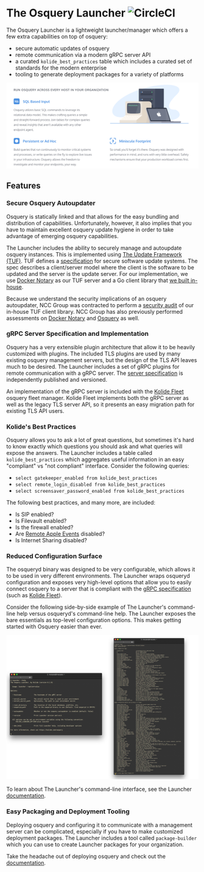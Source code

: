 The Osquery Launcher ![CircleCI](https://circleci.com/gh/kolide/launcher.svg?style=svg&circle-token=e33dd9f3fec934f64b17e15c68ed57209f61117e)
====================

The Osquery Launcher is a lightweight launcher/manager which offers a few extra capabilities on top of osquery:

- secure automatic updates of osquery
- remote communication via a modern gRPC server API
- a curated `kolide_best_practices` table which includes a curated set of standards for the modern enterprise
- tooling to generate deployment packages for a variety of platforms

[![osquery is lightweight](./tools/images/lightweight.png)](https://kolide.com/osquery)

## Features

### Secure Osquery Autoupdater

Osquery is statically linked and that allows for the easy bundling and distribution of capabilities. Unfortunately, however, it also implies that you have to maintain excellent osquery update hygiene in order to take advantage of emerging osquery capabilities.

The Launcher includes the ability to securely manage and autoupdate osquery instances. This is implemented using [The Update Framework (TUF)](https://theupdateframework.github.io/). TUF defines a [specification](https://github.com/theupdateframework/tuf/blob/develop/docs/tuf-spec.md) for secure software update systems. The spec describes a client/server model where the client is the software to be updated and the server is the update server. For our implementation, we use [Docker Notary](https://github.com/docker/notary) as our TUF server and a Go client library that [we built in-house](https://github.com/kolide/updater).

Because we understand the security implications of an osquery autoupdater, NCC Group was contracted to perform a [security audit]() of our in-house TUF client library. NCC Group has also previously performed assessments on [Docker Notary](https://www.nccgroup.trust/us/our-research/docker-notary/) and [Osquery](https://www.nccgroup.trust/us/about-us/newsroom-and-events/blog/2016/march/ncc-group-reviews-osquery/) as well.

### gRPC Server Specification and Implementation

Osquery has a very extensible plugin architecture that allow it to be heavily customized with plugins. The included TLS plugins are used by many existing osquery management servers, but the design of the TLS API leaves much to be desired. The Launcher includes a set of gRPC plugins for remote communication with a gRPC server. The [server specification](https://github.com/kolide/agent-api) is independently published and versioned.

An implementation of the gRPC server is included with the [Kolide Fleet](https://github.com/kolide/fleet) osquery fleet manager. Kolide Fleet implements both the gRPC server as well as the legacy TLS server API, so it presents an easy migration path for existing TLS API users.

### Kolide's Best Practices

Osquery allows you to ask a lot of great questions, but sometimes it's hard to know exactly which questions you should ask and what queries will expose the answers. The Launcher includes a table called `kolide_best_practices` which aggregates useful information in an easy "compliant" vs "not compliant" interface. Consider the following queries:

-	`select gatekeeper_enabled from kolide_best_practices`
- `select remote_login_disabled from kolide_best_practices`
- `select screensaver_password_enabled from kolide_best_practices`

The following best practices, and many more, are included:

- Is SIP enabled?
- Is Filevault enabled?
- Is the firewall enabled?
- Are [Remote Apple Events](https://support.apple.com/kb/PH18721?locale=en_US) disabled?
- Is Internet Sharing disabled?

### Reduced Configuration Surface

The osqueryd binary was designed to be very configurable, which allows it to be used in very different environments. The Launcher wraps osqueryd configuration and exposes very high-level options that allow you to easily connect osquery to a server that is compliant with the [gRPC specification](https://github.com/kolide/agent-api/blob/master/agent_api.proto) (such as [Kolide Fleet](https://github.com/kolide/fleet)).

Consider the following side-by-side example of The Launcher's command-line help versus osqueryd's command-line help. The Launcher exposes the bare essentials as top-level configuration options. This makes getting started with Osquery easier than ever.

[![launcher is simple](./tools/images/help-side-by-side.png)](./cmd/launcher/README.md)

To learn about The Launcher's command-line interface, see the Launcher [documentation](./cmd/launcher/README.md).

### Easy Packaging and Deployment Tooling

Deploying osquery and configuring it to communicate with a management server can be complicated, especially if you have to make customized deployment packages. The Launcher includes a tool called `package-builder` which you can use to create Launcher packages for your organization.

Take the headache out of deploying osquery and check out the [documentation](./cmd/package-builder/README.md).

